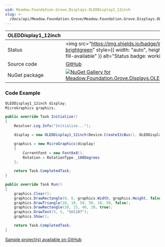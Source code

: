 ```yaml
---
uid: Meadow.Foundation.Grove.Displays.OLEDDisplay1_12inch
slug: >-
  /docs/api/Meadow.Foundation.Grove/Meadow.Foundation.Grove.Displays.OLEDDisplay1_12inch
---
```


| OLEDDisplay1_12inch | |
|--------|--------|
| Status | <img src="https://img.shields.io/badge/Working-brightgreen" style={{ width: "auto", height: "-webkit-fill-available" }} alt="Status badge: working" /> |
| Source code | [GitHub](https://github.com/WildernessLabs/Meadow.Foundation.Grove/tree/main/Source/OLEDDisplay1_12inch) |
| NuGet package | <a href="https://www.nuget.org/packages/Meadow.Foundation.Grove.Displays.OLEDDisplay112/" target="_blank"><img src="https://img.shields.io/nuget/v/Meadow.Foundation.Grove.Displays.OLEDDisplay112.svg?label=Meadow.Foundation.Grove.Displays.OLEDDisplay112" alt="NuGet Gallery for Meadow.Foundation.Grove.Displays.OLEDDisplay112" /></a> |

### Code Example

```csharp
OLEDDisplay1_12inch display;
MicroGraphics graphics;

public override Task Initialize()
{
    Resolver.Log.Info("Initialize...");

    display = new OLEDDisplay1_12inch(Device.CreateI2cBus(), OLEDDisplayVersion.Version3x);

    graphics = new MicroGraphics(display)
    {
        CurrentFont = new Font8x8(),
        Rotation = RotationType._180Degrees
    };

    return Task.CompletedTask;
}

public override Task Run()
{
    graphics.Clear();
    graphics.DrawRectangle(0, 0, graphics.Width, graphics.Height, false);
    graphics.DrawTriangle(10, 10, 50, 50, 10, 50, false);
    graphics.DrawRectangle(20, 15, 40, 20, true);
    graphics.DrawText(5, 5, "SH1107");
    graphics.Show();

    return Task.CompletedTask;
}

```

[Sample project(s) available on GitHub](https://github.com/WildernessLabs/Meadow.Foundation.Grove/tree/main/Source/OLEDDisplay1_12inch/Sample/OLEDDisplay1_12inch_Sample)

